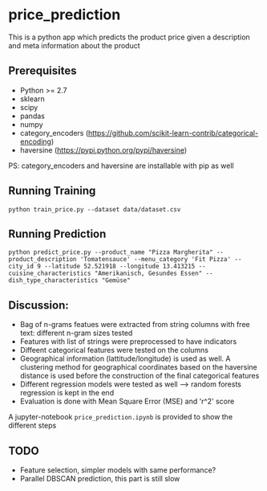 # price_prediction
This is a python app which predicts the product price given a description and meta information about the product

## Prerequisites
- Python >= 2.7
- sklearn
- scipy
- pandas
- numpy
- category_encoders (https://github.com/scikit-learn-contrib/categorical-encoding)
- haversine (https://pypi.python.org/pypi/haversine)

PS: category_encoders and haversine are installable with pip as well

## Running Training
```
python train_price.py --dataset data/dataset.csv
```

## Running Prediction
```
python predict_price.py --product_name "Pizza Margherita" --product_description 'Tomatensauce' --menu_category 'Fit Pizza' --city_id 9 --latitude 52.521918 --longitude 13.413215 --cuisine_characteristics "Amerikanisch, Gesundes Essen" --dish_type_characteristics "Gemüse"
```

## Discussion:
- Bag of n-grams featues were extracted from string columns with free text: different n-gram sizes tested
- Features with list of strings were preprocessed to have indicators
- Diffeent categorical features were tested on the columns
- Geographical information (lattitude/longitude) is used as well. A clustering method for geographical coordinates based on the haversine distance is used before the construction of the final categorical features 
- Different regression models were tested as well --> random forests regression is kept in the end
- Evaluation is done with Mean Square Error (MSE) and 'r^2' score

A jupyter-notebook `price_prediction.ipynb` is provided to show the different steps

## TODO
- Feature selection, simpler models with same performance?
- Parallel DBSCAN prediction, this part is still slow

